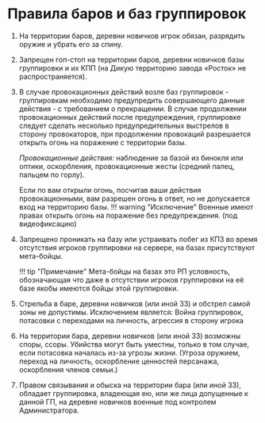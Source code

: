 # Правила баров и баз группировок

1. На территории баров, деревни новичков игрок обязан, разрядить оружие и убрать его за спину.

2. Запрещен гоп-стоп на территории баров, деревни новичков базы группировки и их КПП (на Дикую территорию завода «Росток» не распространяется).
3. В случае провокационных действий возле баз группировок - группировкам необходимо предупредить совершающего данные действия - с требованием о прекращении. В случае продолжении провокационных действий после предупреждения, группировке следует сделать несколько предупредительных выстрелов в сторону провокаторов, при продолжении провокаций разрешается открыть огонь на поражение с территории базы.

    *Провокационные действия:* наблюдение за базой из бинокля или оптики, оскорбления, провокационные жесты (средний палец, пальцем по горлу).

    Если по вам открыли огонь, посчитав ваши действия провокационными, вам разрешен огонь в ответ, но не допускается вход на территорию базы.
    !!! warning "Исключение"
        Военные имеют правах открыть огонь на поражение без предупреждения. (под видеофиксацию)

4. Запрещено проникать на базу или устраивать побег из КПЗ во время отсутствия игроков группировки на сервере, на базах присутствуют мета-бойцы.

    !!! tip "Примечание"
        Мета-бойцы на базах это РП условность, обозначающая что даже в отсутствии игроков группировки на её базе якобы имеются бойцы этой группировки.

5. Стрельба в баре, деревни новичков (или иной ЗЗ) и обстрел самой зоны не допустимы. Исключением является: Война группировок, потасовки с переходами на личность, агрессия в сторону игрока

6. На территории бара, деревни новичков (или иной ЗЗ) возможны споры, ссоры. Убийства могут быть уместны, только в том случае, если потасовка началась из-за угрозы жизни. (Угроза оружием, переход на личность, оскорбление ценностей персанажа, оскорбления членов семьи.)
7. Правом связывания и обыска на территории бара (или иной ЗЗ),  обладает группировка, владеющая ею, или же лица допущенные к данной ГП, на деревне новичков военные под контролем Администратора.
